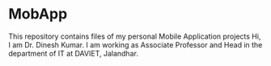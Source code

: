 # MobApp
This repository contains files of my personal Mobile Application projects
Hi, I am Dr. Dinesh Kumar. I am working as Associate Professor and Head in the department of IT at DAVIET, Jalandhar.
